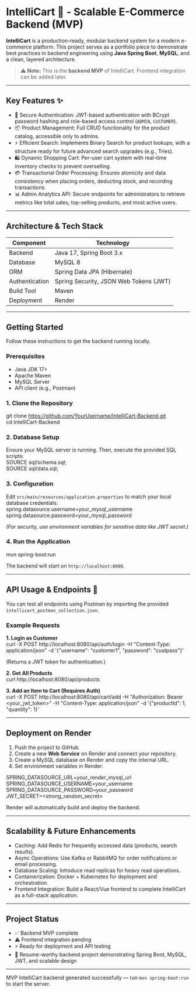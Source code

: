 # IntelliCart 🛒 - Scalable E-Commerce Backend (MVP)

**IntelliCart** is a production-ready, modular backend system for a modern e-commerce platform. This project serves as a portfolio piece to demonstrate best practices in backend engineering using **Java Spring Boot**, **MySQL**, and a clean, layered architecture.  

> ⚠️ **Note:** This is the **backend MVP** of IntelliCart. Frontend integration can be added later.

---

## Key Features ✨

- 🔐 Secure Authentication: JWT-based authentication with BCrypt password hashing and role-based access control (`ADMIN`, `CUSTOMER`).
- 📦 Product Management: Full CRUD functionality for the product catalog, accessible only to admins.
- ⚡ Efficient Search: Implements Binary Search for product lookups, with a structure ready for future advanced search upgrades (e.g., Tries).
- 🛍️ Dynamic Shopping Cart: Per-user cart system with real-time inventory checks to prevent overselling.
- 💳 Transactional Order Processing: Ensures atomicity and data consistency when placing orders, deducting stock, and recording transactions.
- 📊 Admin Analytics API: Secure endpoints for administrators to retrieve metrics like total sales, top-selling products, and most active users.

---

## Architecture & Tech Stack

| Component | Technology |
|-----------|------------|
| Backend | Java 17, Spring Boot 3.x |
| Database | MySQL 8 |
| ORM | Spring Data JPA (Hibernate) |
| Authentication | Spring Security, JSON Web Tokens (JWT) |
| Build Tool | Maven |
| Deployment | Render |

---

## Getting Started

Follow these instructions to get the backend running locally.

### Prerequisites
- Java JDK 17+
- Apache Maven
- MySQL Server
- API client (e.g., Postman)

### 1. Clone the Repository
git clone https://github.com/YourUsername/IntelliCart-Backend.git  
cd IntelliCart-Backend

### 2. Database Setup
Ensure your MySQL server is running. Then, execute the provided SQL scripts:  
SOURCE sql/schema.sql;  
SOURCE sql/data.sql;

### 3. Configuration
Edit `src/main/resources/application.properties` to match your local database credentials:  
spring.datasource.username=your_mysql_username  
spring.datasource.password=your_mysql_password  

*(For security, use environment variables for sensitive data like JWT secret.)*

### 4. Run the Application
mvn spring-boot:run  

The backend will start on `http://localhost:8080`.

---

## API Usage & Endpoints 🚀

You can test all endpoints using Postman by importing the provided `intellicart_postman_collection.json`.

### Example Requests

**1. Login as Customer**  
curl -X POST http://localhost:8080/api/auth/login -H "Content-Type: application/json" -d '{"username": "customer1", "password": "custpass"}'  

(Returns a JWT token for authentication.)

**2. Get All Products**  
curl http://localhost:8080/api/products  

**3. Add an Item to Cart (Requires Auth)**  
curl -X POST http://localhost:8080/api/cart/add -H "Authorization: Bearer <your_jwt_token>" -H "Content-Type: application/json" -d '{"productId": 1, "quantity": 1}'

---

## Deployment on Render

1. Push the project to GitHub.  
2. Create a new **Web Service** on Render and connect your repository.  
3. Create a MySQL database on Render and copy the internal URL.  
4. Set environment variables in Render:  

SPRING_DATASOURCE_URL=your_render_mysql_url  
SPRING_DATASOURCE_USERNAME=your_username  
SPRING_DATASOURCE_PASSWORD=your_password  
JWT_SECRET=<strong_random_secret>  

Render will automatically build and deploy the backend.

---

## Scalability & Future Enhancements

- Caching: Add Redis for frequently accessed data (products, search results).  
- Async Operations: Use Kafka or RabbitMQ for order notifications or email processing.  
- Database Scaling: Introduce read replicas for heavy read operations.  
- Containerization: Docker + Kubernetes for deployment and orchestration.  
- Frontend Integration: Build a React/Vue frontend to complete IntelliCart as a full-stack application.  

---

## Project Status

- ✅ Backend MVP complete  
- ⚠️ Frontend integration pending  
- ⚡ Ready for deployment and API testing  
- 📝 Resume-worthy backend project demonstrating Spring Boot, MySQL, JWT, and scalable design  

---

MVP IntelliCart backend generated successfully — run `mvn spring-boot:run` to start the server.
